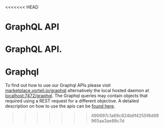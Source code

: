<<<<<<< HEAD
# GraphQL API

GraphQL API.
=======
# Graphql
To find out how to use our Graphql APIs please visit [marketplace.vorteil.io/graphql](https://marketplace.vorteil.io/graphql) alternatively the local hosted daemon at [localhost:7472/graphql](localhost:7472/graphql). The Graphql queries may contain objects that required using a REST request for a different objective. A detailed description on how to use the apis can be [found here](../rest/README.md).
>>>>>>> 490697c1a69c824b6f4255f8d98965aa3ae88c7d
